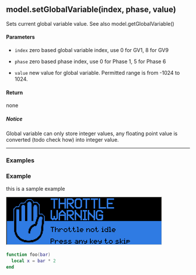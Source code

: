 <!-- This file was generated by the script. Do not edit it, any changes will be lost! -->

## model.setGlobalVariable(index, phase, value)



Sets current global variable value. See also model.getGlobalVariable()


#### Parameters

* `index`  zero based global variable index, use 0 for GV1, 8 for GV9

* `phase`  zero based phase index, use 0 for Phase 1, 5 for Phase 6
   
* `value`  new value for global variable. Permitted range is
from -1024 to 1024. 
    



#### Return

none

##### Notice
Global variable can only store integer values, 
any floating point value is converted (todo check how) into integer value.




---

### Examples

### Example

this is a sample example


![](setGlobalVariable-example05.png)

```lua
function foo(bar)
  local x = bar * 2
end
```

